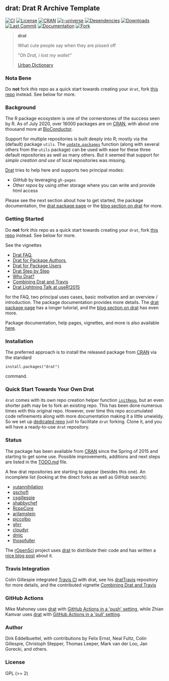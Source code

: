 ## drat: Drat R Archive Template

[![CI](https://github.com/eddelbuettel/drat/workflows/ci/badge.svg)](https://github.com/eddelbuettel/drat/actions?query=workflow%3Aci)
[![License](https://img.shields.io/badge/license-GPL%20%28%3E=%202%29-brightgreen.svg?style=flat)](https://www.gnu.org/licenses/gpl-2.0.html)
[![CRAN](https://www.r-pkg.org/badges/version/drat)](https://cran.r-project.org/package=drat)
[![r-universe](https://eddelbuettel.r-universe.dev/badges/drat)](https://eddelbuettel.r-universe.dev/drat)
[![Dependencies](https://tinyverse.netlify.app/badge/drat)](https://cran.r-project.org/package=drat)
[![Downloads](https://cranlogs.r-pkg.org/badges/drat?color=brightgreen)](https://www.r-pkg.org/pkg/drat)
[![Last Commit](https://img.shields.io/github/last-commit/eddelbuettel/drat)](https://github.com/eddelbuettel/drat)
[![Documentation](https://img.shields.io/badge/documentation-is_here-blue)](https://eddelbuettel.github.io/drat/)
[![Fork](https://img.shields.io/badge/fork-this_instead-orange)](https://github.com/drat-base/drat)

> **drat**
>
> What cute people say when they are pissed off
>
> _"Oh Drat, i lost my wallet"_
>
> [Urban Dictionary](https://urbandictionary.com/define.php?term=drat)

### Nota Bene

Do **not** fork _this_ repo as a quick start towards creating your `drat`, fork [this
repo](https://github.com/drat-base/drat) instead. See below for more.

### Background

The R package ecosystem is one of the cornerstones of the success seen by R.
As of July 2020, over 16000 packages are on [CRAN](https://cran.r-project.org),
with about one thousand more at [BioConductor](https://www.bioconductor.org).

Support for multiple repositories is built deeply into R; mostly via the
(default) package `utils`. The
[`update.packages`](https://www.rdocumentation.org/packages/utils/functions/update.packages)
function (along with several others from the `utils` package) can be used with
ease for these three default repositories as well as many others. But it
seemed that support for _simple creation and use_ of local repositories was
missing.

[Drat](https://dirk.eddelbuettel.com/code/drat.html) tries to help here and supports two principal modes:

- *GitHub* by leveraging `gh-pages`
- *Other repos* by using other storage where you can write and provide html access

Please see the next section about how to get started, the package documentation, the
[drat package page](https://dirk.eddelbuettel.com/code/drat.html) or the
[blog section on drat](http://dirk.eddelbuettel.com/blog/code/drat/) for more.

### Getting Started

Do **not** fork _this_ repo as a quick start towards creating your `drat`, fork [this
repo](https://github.com/drat-base/drat) instead. See below for more.

See the vignettes

- [Drat FAQ](https://eddelbuettel.github.io/drat/vignettes/dratfaq/),
- [Drat for Package Authors](https://eddelbuettel.github.io/drat/vignettes/dratforauthors/),
- [Drat for Package Users](https://eddelbuettel.github.io/drat/vignettes/dratforusers/)
- [Drat Step by Step](https://eddelbuettel.github.io/drat/vignettes/dratstepbystep/)
- [Why Drat?](https://eddelbuettel.github.io/drat/vignettes/whydrat/)
- [Combining Drat and Travis](https://eddelbuettel.github.io/drat/vignettes/combiningdratandtravis/)
- [Drat Lightning Talk at useR!2015](https://dirk.eddelbuettel.com/papers/useR2015_drat.pdf)

for the FAQ, two principal uses cases, basic motivation and an overview / introduction.
The package documentation provides more details.  The
[drat package page](https://dirk.eddelbuettel.com/code/drat.html) has a longer
tutorial, and the
[blog section on drat](http://dirk.eddelbuettel.com/blog/code/drat/) has even
more.

Package documentation, help pages, vignettes, and more is also available
[here](https://eddelbuettel.github.io/drat/).



### Installation

The preferred approach is to install the released package from [CRAN](https://cran.r-project.org) via the standard

```{.r}
install.packages("drat")
```

command.


### Quick Start Towards Your Own Drat

`drat` comes with its own repo creation helper function
[`initRepo`](https://eddelbuettel.github.io/drat/man/initRepo/), but an even shorter path may be to
fork an existing repo.  This has been done numerous times with this original repo. However, over
time this repo accumulated code refinements along with more documentation making it a little
unwieldy. So we set up [dedicated repo](https://github.com/drat-base/drat) just to facilitate `drat`
forking.  Clone it, and you will have a ready-to-use `drat` repository.

### Status

The package has been available from [CRAN](https://cran.r-project.org) since
the Spring of 2015 and starting to get some use. Possible improvements,
additions and next steps are listed in the
[TODO.md](https://github.com/eddelbuettel/drat/blob/master/inst/TODO.md)
file.

A few drat repositories are starting to appear (besides this one). An incomplete list (looking at the direct forks as well as GitHub search):

 - [yutannihilation](https://github.com/yutannihilation/drat)
 - [gschofl](https://github.com/gschofl/drat/)
 - [csgillespie](https://github.com/csgillespie/drat)
 - [shabbychef](https://github.com/shabbychef/drat)
 - [RcppCore](https://github.com/RcppCore/drat)
 - [arilamstein](https://github.com/arilamstein/drat)
 - [piccolbo](https://github.com/piccolbo/drat)
 - [ghrr](https://github.com/ghrr/drat)
 - [cloudyr](https://cloudyr.github.io/drat/)
 - [dmlc](https://github.com/dmlc/drat)
 - [thospfuller](https://github.com/thospfuller/drat)

The [rOpenSci](https://ropensci.org) project uses
[drat](https://dirk.eddelbuettel.com/code/drat.html) to distribute their code
and has written a
[nice blog post](https://ropensci.org/blog/2015/08/04/a-drat-repository-for-ropensci/)
about it.

### Travis Integration

Colin Gillespie integrated [Travis CI](https://www.travis-ci.com) with drat, see his
[dratTravis](https://github.com/csgillespie/dratTravis) repository for more details, and the
contributed vignette [Combining Drat and Travis](https://eddelbuettel.github.io/drat/vignettes/combiningdratandtravis/)

### GitHub Actions

Mike Mahoney uses [drat](https://dirk.eddelbuettel.com/code/drat.html)
with [GitHub Actions in a 'push' setting](https://www.mm218.dev/posts/2021-09-22-automated-drat-uploads-with-github-actions/),
while Zhian Kamvar uses [drat](https://dirk.eddelbuettel.com/code/drat.html)
with [GitHub Actions in a 'pull' setting](https://zkamvar.netlify.app/blog/gh-drat/).

### Author

Dirk Eddelbuettel, with contributions by Felix Ernst, Neal Fultz, Colin
Gillespie, Christoph Stepper, Thomas Leeper, Mark van der Loo, Jan Gorecki,
and others.

### License

GPL (>= 2)
